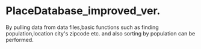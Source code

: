 # PlaceDatabase_improved_ver.
By pulling data from data files,basic functions such as finding  population,location city's zipcode etc. and also sorting by population can be performed.

